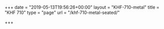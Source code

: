 +++
date = "2019-05-13T19:56:26+00:00"
layout = "KHF-710-metal"
title = "KHF 710"
type = "page"
url = "/khf-710-metal-seated/"

+++